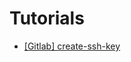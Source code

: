 Tutorials
========

* [[Gitlab] create-ssh-key](%5Bgitlab%5D%20create-ssh-key/%5Bgitlab%5D%20create-ssh-key.md)